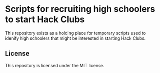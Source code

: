 # Scripts for recruiting high schoolers to start Hack Clubs

This repository exists as a holding place for temporary scripts used to idenify high schoolers that might be interested in starting Hack Clubs.

## License

This repository is licensed under the MIT license.
